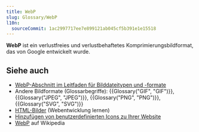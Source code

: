```yaml
---
title: WebP
slug: Glossary/WebP
l10n:
  sourceCommit: 1ac2997717ee7e899121ab045cf5b391e1e15518
---
```


**WebP** ist ein verlustfreies und verlustbehaftetes Komprimierungsbildformat, das von Google entwickelt wurde.

## Siehe auch

- [WebP-Abschnitt im Leitfaden für Bilddateitypen und -formate](/de/docs/Web/Media/Guides/Formats/Image_types#webp_image)
- Andere Bildformate (Glossarbegriffe): {{Glossary("GIF", "GIF")}}, {{Glossary("JPEG", "JPEG")}}, {{Glossary("PNG", "PNG")}}, {{Glossary("SVG", "SVG")}}
- [HTML-Bilder](/de/docs/Learn_web_development/Core/Structuring_content/HTML_images) (Webentwicklung lernen)
- [Hinzufügen von benutzerdefinierten Icons zu Ihrer Website](/de/docs/Learn_web_development/Core/Structuring_content/Webpage_metadata#adding_custom_icons_to_your_site)
- [WebP](https://en.wikipedia.org/wiki/WebP) auf Wikipedia
